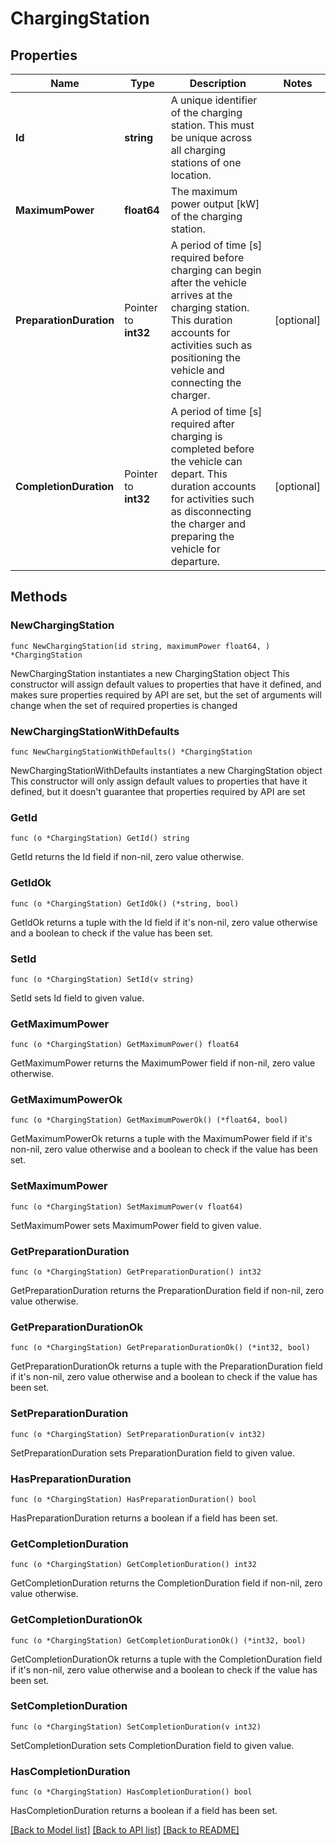 # ChargingStation

## Properties

Name | Type | Description | Notes
------------ | ------------- | ------------- | -------------
**Id** | **string** | A unique identifier of the charging station. This must be unique across all charging stations of one location. | 
**MaximumPower** | **float64** | The maximum power output [kW] of the charging station. | 
**PreparationDuration** | Pointer to **int32** | A period of time [s] required before charging can begin after the vehicle arrives at the charging station. This duration accounts for activities such as positioning the vehicle and connecting the charger. | [optional] 
**CompletionDuration** | Pointer to **int32** | A period of time [s] required after charging is completed before the vehicle can depart. This duration accounts for activities such as disconnecting the charger and preparing the vehicle for departure. | [optional] 

## Methods

### NewChargingStation

`func NewChargingStation(id string, maximumPower float64, ) *ChargingStation`

NewChargingStation instantiates a new ChargingStation object
This constructor will assign default values to properties that have it defined,
and makes sure properties required by API are set, but the set of arguments
will change when the set of required properties is changed

### NewChargingStationWithDefaults

`func NewChargingStationWithDefaults() *ChargingStation`

NewChargingStationWithDefaults instantiates a new ChargingStation object
This constructor will only assign default values to properties that have it defined,
but it doesn't guarantee that properties required by API are set

### GetId

`func (o *ChargingStation) GetId() string`

GetId returns the Id field if non-nil, zero value otherwise.

### GetIdOk

`func (o *ChargingStation) GetIdOk() (*string, bool)`

GetIdOk returns a tuple with the Id field if it's non-nil, zero value otherwise
and a boolean to check if the value has been set.

### SetId

`func (o *ChargingStation) SetId(v string)`

SetId sets Id field to given value.


### GetMaximumPower

`func (o *ChargingStation) GetMaximumPower() float64`

GetMaximumPower returns the MaximumPower field if non-nil, zero value otherwise.

### GetMaximumPowerOk

`func (o *ChargingStation) GetMaximumPowerOk() (*float64, bool)`

GetMaximumPowerOk returns a tuple with the MaximumPower field if it's non-nil, zero value otherwise
and a boolean to check if the value has been set.

### SetMaximumPower

`func (o *ChargingStation) SetMaximumPower(v float64)`

SetMaximumPower sets MaximumPower field to given value.


### GetPreparationDuration

`func (o *ChargingStation) GetPreparationDuration() int32`

GetPreparationDuration returns the PreparationDuration field if non-nil, zero value otherwise.

### GetPreparationDurationOk

`func (o *ChargingStation) GetPreparationDurationOk() (*int32, bool)`

GetPreparationDurationOk returns a tuple with the PreparationDuration field if it's non-nil, zero value otherwise
and a boolean to check if the value has been set.

### SetPreparationDuration

`func (o *ChargingStation) SetPreparationDuration(v int32)`

SetPreparationDuration sets PreparationDuration field to given value.

### HasPreparationDuration

`func (o *ChargingStation) HasPreparationDuration() bool`

HasPreparationDuration returns a boolean if a field has been set.

### GetCompletionDuration

`func (o *ChargingStation) GetCompletionDuration() int32`

GetCompletionDuration returns the CompletionDuration field if non-nil, zero value otherwise.

### GetCompletionDurationOk

`func (o *ChargingStation) GetCompletionDurationOk() (*int32, bool)`

GetCompletionDurationOk returns a tuple with the CompletionDuration field if it's non-nil, zero value otherwise
and a boolean to check if the value has been set.

### SetCompletionDuration

`func (o *ChargingStation) SetCompletionDuration(v int32)`

SetCompletionDuration sets CompletionDuration field to given value.

### HasCompletionDuration

`func (o *ChargingStation) HasCompletionDuration() bool`

HasCompletionDuration returns a boolean if a field has been set.


[[Back to Model list]](../README.md#documentation-for-models) [[Back to API list]](../README.md#documentation-for-api-endpoints) [[Back to README]](../README.md)


